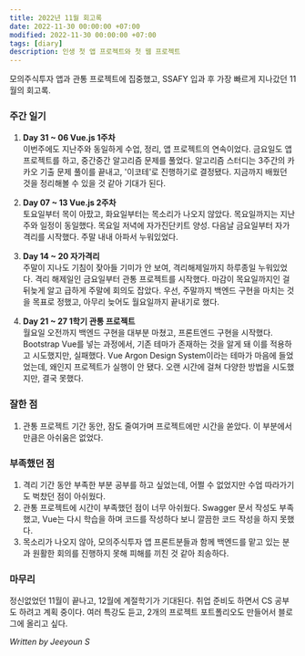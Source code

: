 ```yaml
---
title: 2022년 11월 회고록
date: 2022-11-30 00:00:00 +07:00
modified: 2022-11-30 00:00:00 +07:00
tags: [diary]
description: 인생 첫 앱 프로젝트와 첫 웹 프로젝트
---
```


모의주식투자 앱과 관통 프로젝트에 집중했고, SSAFY 입과 후 가장 빠르게 지나갔던 11월의 회고록.

### 주간 일기
1. **Day 31 ~ 06 Vue.js 1주차**  
    이번주에도 지난주와 동일하게 수업, 정리, 앱 프로젝트의 연속이었다. 금요일도 앱 프로젝트를 하고, 중간중간 알고리즘 문제를 풀었다. 알고리즘 스터디는 3주간의 카카오 기출 문제 풀이를 끝내고, '이코테'로 진행하기로 결정됐다. 지금까지 배웠던 것을 정리해볼 수 있을 것 같아 기대가 된다.  

2. **Day 07 ~ 13 Vue.js 2주차**  
    토요일부터 목이 아팠고, 화요일부터는 목소리가 나오지 않았다. 목요일까지는 지난주와 일정이 동일했다. 목요일 저녁에 자가진단키트 양성. 다음날 금요일부터 자가격리를 시작했다. 주말 내내 아파서 누워있었다.  

3. **Day 14 ~ 20 자가격리**  
    주말이 지나도 기침이 잦아들 기미가 안 보여, 격리해제일까지 하루종일 누워있었다. 격리 해제일인 금요일부터 관통 프로젝트를 시작했다. 마감이 목요일까지인 걸 뒤늦게 알고 급하게 주말에 회의도 잡았다. 우선, 주말까지 백엔드 구현을 마치는 것을 목표로 정했고, 아무리 늦어도 월요일까지 끝내기로 했다.  

4. **Day 21 ~ 27 1학기 관통 프로젝트**  
    월요일 오전까지 백엔드 구현을 대부분 마쳤고, 프론트엔드 구현을 시작했다.  Bootstrap Vue를 넣는 과정에서, 기존 테마가 존재하는 것을 알게 돼 이를 적용하고 시도했지만, 실패했다. Vue Argon Design System이라는 테마가 마음에 들었었는데, 왜인지 프로젝트가 실행이 안 됐다. 오랜 시간에 걸쳐 다양한 방법을 시도했지만, 결국 못했다.  

### 잘한 점
1. 관통 프로젝트 기간 동안, 잠도 줄여가며 프로젝트에만 시간을 쏟았다. 이 부분에서만큼은 아쉬움은 없었다.

### 부족했던 점
1. 격리 기간 동안 부족한 부분 공부를 하고 싶었는데, 어쩔 수 없었지만 수업 따라가기도 벅찼던 점이 아쉬웠다.
2. 관통 프로젝트에 시간이 부족했던 점이 너무 아쉬웠다. Swagger 문서 작성도 부족했고, Vue는 다시 학습을 하며 코드를 작성하다 보니 깔끔한 코드 작성을 하지 못했다.
3. 목소리가 나오지 않아, 모의주식투자 앱 프론트분들과 함께 백엔드를 맡고 있는 분과 원활한 회의를 진행하지 못해 피해를 끼친 것 같아 죄송하다.

### 마무리
정신없었던 11월이 끝나고, 12월에 계절학기가 기대된다. 취업 준비도 하면서 CS 공부도 하려고 계획 중이다.
여러 특강도 듣고, 2개의 프로젝트 포트폴리오도 만들어서 블로그에 올리고 싶다.

_Written by Jeeyoun S_
